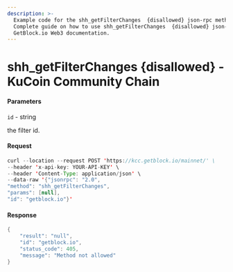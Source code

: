 ```yaml
---
description: >-
  Example code for the shh_getFilterChanges  {disallowed} json-rpc method.
  Сomplete guide on how to use shh_getFilterChanges  {disallowed} json-rpc in
  GetBlock.io Web3 documentation.
---
```


# shh\_getFilterChanges {disallowed} - KuCoin Community Chain

#### Parameters

`id` - string

the filter id.

#### Request

```java
curl --location --request POST 'https://kcc.getblock.io/mainnet/' \
--header 'x-api-key: YOUR-API-KEY' \
--header 'Content-Type: application/json' \
--data-raw '{"jsonrpc": "2.0",
"method": "shh_getFilterChanges",
"params": [null],
"id": "getblock.io"}'
```

#### Response

```java
{
    "result": "null",
    "id": "getblock.io",
    "status_code": 405,
    "message": "Method not allowed"
}
```

